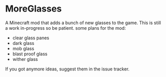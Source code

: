 # MoreGlasses
A Minecraft mod that adds a bunch of new glasses to the game.
This is still a work in-progress so be patient. some plans for the mod:
 - clear glass panes
 - dark glass
 - mob glass
 - blast proof glass
 - wither glass

If you got anymore ideas, suggest them in the issue tracker.
